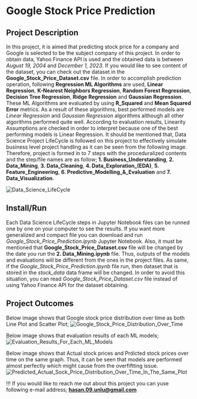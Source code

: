 # Google Stock Price Prediction

## Project Description
In this project, it is aimed that predicting stock price for a company and Google is selected to be the subject company of this project. In order to obtain data, Yahoo Finance API is used and the obtained data is between *August 19, 2004* and *December 1, 2023*. If you would like to see content of the dataset, you can check out the dataset in the **Google_Stock_Price_Dataset.csv** file. In order to accomplish prediction operation, following **Regression ML Algorithms** are used, **Linear Regression**, **K-Nearest Neighbors Regression**, **Random Forest Regression**, **Decision Tree Regression**, **Ridge Regression** and **Gaussian Regression**. These ML Algorithms are evaluated by using **R_Squared** and **Mean Squared Error** metrics. As a result of these algorithms, best performed models are *Linear Regression* and *Gaussian Regression* algorithms although all other algorithms performed quite well. According to evaluation results, Linearity Assumptions are checked in order to interpret because one of the best performing models is Linear Regression. It should be mentioned that, Data Science Project LifeCycle is followed on this project to effectively simulate business level project handling as it can be seen from the following image. Therefore, project is formed in to 7 steps with the proceduralized contents and the step/file names are as follow; **1. Business_Understanding**, **2. Data_Mining**, **3. Data_Cleaning**, **4. Data_Exploration_(EDA)**, **5. Feature_Engineering**, **6.  Predictive_Modelling_&_Evaluation** and **7. Data_Visualization**.  

![Data_Science_LifeCycle](https://github.com/HasanUnlu09/Google_Stock_Price_Prediction/assets/133260754/5fff2ff5-8ec6-47f4-a2f3-4224eb56fe43)

## Install/Run
Each Data Science LifeCycle steps in Jupyter Notebook files can be runned one by one on your computer to see the results. If you want more generalized and compact file you can download and run *Google_Stock_Price_Prediction.ipynb* Jupyter Notebook. Also, it must be mentioned that **Google_Stock_Price_Dataset.csv** file will be changed by the date you run the **2. Data_Mining.ipynb** file. Thus, outputs of the models and evaluations will be different from the ones in the project files. As same, if the *Google_Stock_Price_Prediction.ipynb* file run, then dataset that is stored in the *stock_data* data frame will be changed. In order to avoid this situation, you can read *Google_Stock_Price_Dataset.csv* file instead of using Yahoo Finance API for the dataset obtaining.

## Project Outcomes
Below image shows that Google stock price distribution over time as both Line Plot and Scatter Plot;
![Google_Stock_Price_Distribution_Over_Time](https://github.com/HasanUnlu09/Google_Stock_Price_Prediction/assets/133260754/0b629080-7386-42d2-b463-8a0d012334de)

Below image shows that evaluation results of each ML models;
![Evaluation_Results_For_Each_ML_Models](https://github.com/HasanUnlu09/Google_Stock_Price_Prediction/assets/133260754/792abee5-175d-4c84-a62e-b6a66e5ca1f8)


Below image shows that Actual stock prices and Prdicted stock prices over time on the  same graph. Thus, it can be seen that models are performed almost perfectly which might cause from the overfiftting issue.
![Predicted_Actual_Sock_Price_Distribution_Over_Time_In_The_Same_Plot](https://github.com/HasanUnlu09/Google_Stock_Price_Prediction/assets/133260754/e1316157-761a-4d6f-ba62-a82c9770db1f)


!!! If you would like to reach me out about this project you can yuse following e-mail address;
**hasan.09.unlu@gmail.com**
